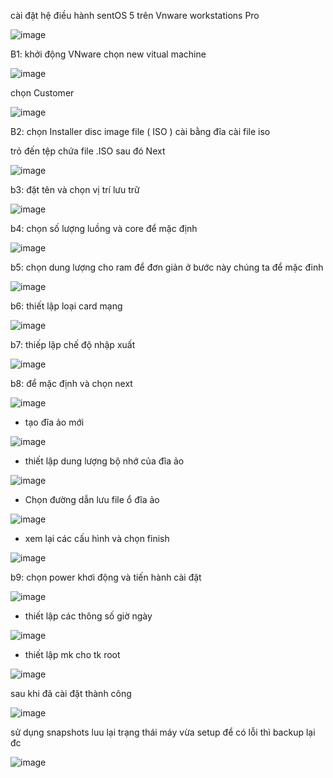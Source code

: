 cài đặt hệ điều hành sentOS 5 trên Vnware workstations Pro 

![image](https://user-images.githubusercontent.com/95491130/180910546-0ceed2be-f279-4f3c-84b1-02fc824aa297.png)

B1: khởi động VNware chọn new vitual machine

![image](https://user-images.githubusercontent.com/95491130/180910826-7d0f6012-10ed-4341-b7b4-bb9d5627801c.png)

chọn Customer

![image](https://user-images.githubusercontent.com/95491130/180910984-29728d2c-03c0-4d68-8f65-1fc7d518371b.png)
 
 B2: chọn Installer disc image file ( ISO ) cài bằng đĩa cài file iso
 
 trỏ đến tệp chứa file .ISO sau đó Next
 
 ![image](https://user-images.githubusercontent.com/95491130/180911360-fe8909e2-60f4-40df-b768-1f944672056d.png)

b3: đặt tên và chọn vị trí lưu trữ

![image](https://user-images.githubusercontent.com/95491130/180911518-b8e4b384-b342-4170-949d-9838f8e69c2d.png)

b4: chọn số lượng luồng và core để mặc định

![image](https://user-images.githubusercontent.com/95491130/180911701-01ff3e29-28cc-4260-8dcb-4888c1bb147c.png)

b5: chọn dung lượng cho ram để đơn giản ở bước này chúng ta để mặc đinh

![image](https://user-images.githubusercontent.com/95491130/180911869-1eec20e2-b08a-4413-b6ec-7856fab918cd.png)

b6: thiết lập loại card mạng

![image](https://user-images.githubusercontent.com/95491130/180912040-a6266912-16b1-49ab-a952-a534e752be2a.png)

b7: thiếp lập chế độ nhập xuất

![image](https://user-images.githubusercontent.com/95491130/180912109-0e249a09-e90e-4147-a854-71b32a5f8776.png)

b8: để mặc định và chọn next

![image](https://user-images.githubusercontent.com/95491130/180912232-f361aed0-b300-4590-aa8c-53f15ce74a3e.png)

- tạo đĩa ảo mới

![image](https://user-images.githubusercontent.com/95491130/180912295-c67e5c73-47dc-4a53-8de4-7d9b90234600.png)

- thiết lập dung lượng bộ nhớ của đĩa ảo

![image](https://user-images.githubusercontent.com/95491130/180912436-8d5f95e7-b9ba-4aac-baf3-f9cda245e24c.png)

- Chọn đường dẫn lưu file ổ đĩa ảo

![image](https://user-images.githubusercontent.com/95491130/180912475-04792fc7-435c-4c43-9e57-14dd07fdb7be.png)

- xem lại các cấu hình và chọn finish

![image](https://user-images.githubusercontent.com/95491130/180912541-3c12a8e0-2eb7-43e0-93df-e9a4a83c8f09.png)

b9: chọn power khơi động và tiến hành cài đặt

![image](https://user-images.githubusercontent.com/95491130/180913343-6e56b2a3-aef1-4d64-99d1-8d9cbe699f53.png)

- thiết lập các thông số giờ ngày 

![image](https://user-images.githubusercontent.com/95491130/180913818-564aec56-3997-4d61-b531-e38ed00fec01.png)

- thiết lập mk cho tk root

![image](https://user-images.githubusercontent.com/95491130/180913888-a9eaa139-1dd7-4782-b3b6-2370bbfac4f0.png)
 
 sau khi đã cài đặt thành công
 
 ![image](https://user-images.githubusercontent.com/95491130/180915066-54f2712c-9271-4510-bba2-ea47d008508c.png)

sử dụng snapshots luu lại trạng thái máy vừa setup để có lỗi thì backup lại đc

![image](https://user-images.githubusercontent.com/95491130/180915504-22f989c8-a160-4c95-8849-9e6727b43752.png)





 
 
